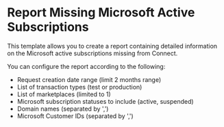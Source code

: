 # Report Missing Microsoft Active Subscriptions

This template allows you to create a report containing detailed information on the Microsoft active subscriptions missing from Connect.

You can configure the report according to the following:

- Request creation date range (limit 2 months range)
- List of transaction types (test or production)
- List of marketplaces (limited to 1)
- Microsoft subscription statuses to include (active, suspended)
- Domain names (separated by ',')
- Microsoft Customer IDs (separated by ',')